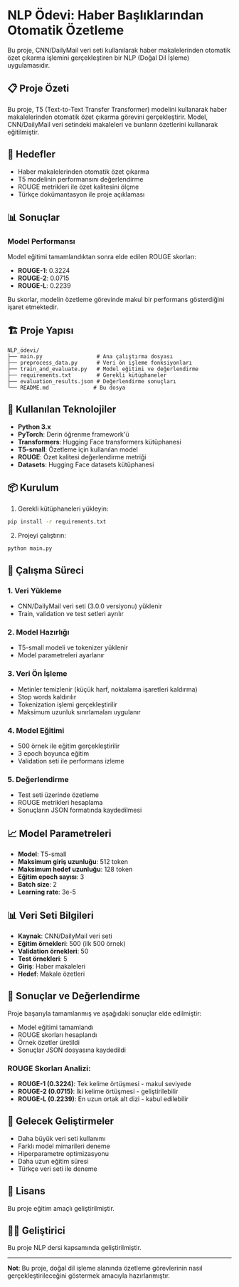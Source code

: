 # NLP Ödevi: Haber Başlıklarından Otomatik Özetleme

Bu proje, CNN/DailyMail veri seti kullanılarak haber makalelerinden otomatik özet çıkarma işlemini gerçekleştiren bir NLP (Doğal Dil İşleme) uygulamasıdır.

## 📋 Proje Özeti

Bu proje, T5 (Text-to-Text Transfer Transformer) modelini kullanarak haber makalelerinden otomatik özet çıkarma görevini gerçekleştirir. Model, CNN/DailyMail veri setindeki makaleleri ve bunların özetlerini kullanarak eğitilmiştir.

## 🎯 Hedefler

- Haber makalelerinden otomatik özet çıkarma
- T5 modelinin performansını değerlendirme
- ROUGE metrikleri ile özet kalitesini ölçme
- Türkçe dokümantasyon ile proje açıklaması

## 📊 Sonuçlar

### Model Performansı
Model eğitimi tamamlandıktan sonra elde edilen ROUGE skorları:

- **ROUGE-1**: 0.3224
- **ROUGE-2**: 0.0715  
- **ROUGE-L**: 0.2239

Bu skorlar, modelin özetleme görevinde makul bir performans gösterdiğini işaret etmektedir.

## 🏗️ Proje Yapısı

```
NLP_ödevi/
├── main.py                 # Ana çalıştırma dosyası
├── preprocess_data.py      # Veri ön işleme fonksiyonları
├── train_and_evaluate.py   # Model eğitimi ve değerlendirme
├── requirements.txt        # Gerekli kütüphaneler
├── evaluation_results.json # Değerlendirme sonuçları
└── README.md              # Bu dosya
```

## 🔧 Kullanılan Teknolojiler

- **Python 3.x**
- **PyTorch**: Derin öğrenme framework'ü
- **Transformers**: Hugging Face transformers kütüphanesi
- **T5-small**: Özetleme için kullanılan model
- **ROUGE**: Özet kalitesi değerlendirme metriği
- **Datasets**: Hugging Face datasets kütüphanesi

## 📦 Kurulum

1. Gerekli kütüphaneleri yükleyin:
```bash
pip install -r requirements.txt
```

2. Projeyi çalıştırın:
```bash
python main.py
```

## 🔄 Çalışma Süreci

### 1. Veri Yükleme
- CNN/DailyMail veri seti (3.0.0 versiyonu) yüklenir
- Train, validation ve test setleri ayrılır

### 2. Model Hazırlığı
- T5-small modeli ve tokenizer yüklenir
- Model parametreleri ayarlanır

### 3. Veri Ön İşleme
- Metinler temizlenir (küçük harf, noktalama işaretleri kaldırma)
- Stop words kaldırılır
- Tokenization işlemi gerçekleştirilir
- Maksimum uzunluk sınırlamaları uygulanır

### 4. Model Eğitimi
- 500 örnek ile eğitim gerçekleştirilir
- 3 epoch boyunca eğitim
- Validation seti ile performans izleme

### 5. Değerlendirme
- Test seti üzerinde özetleme
- ROUGE metrikleri hesaplama
- Sonuçların JSON formatında kaydedilmesi

## 📈 Model Parametreleri

- **Model**: T5-small
- **Maksimum giriş uzunluğu**: 512 token
- **Maksimum hedef uzunluğu**: 128 token
- **Eğitim epoch sayısı**: 3
- **Batch size**: 2
- **Learning rate**: 3e-5

## 📊 Veri Seti Bilgileri

- **Kaynak**: CNN/DailyMail veri seti
- **Eğitim örnekleri**: 500 (ilk 500 örnek)
- **Validation örnekleri**: 50
- **Test örnekleri**: 5
- **Giriş**: Haber makaleleri
- **Hedef**: Makale özetleri

## 🎯 Sonuçlar ve Değerlendirme

Proje başarıyla tamamlanmış ve aşağıdaki sonuçlar elde edilmiştir:

- Model eğitimi tamamlandı
- ROUGE skorları hesaplandı
- Örnek özetler üretildi
- Sonuçlar JSON dosyasına kaydedildi

### ROUGE Skorları Analizi:
- **ROUGE-1 (0.3224)**: Tek kelime örtüşmesi - makul seviyede
- **ROUGE-2 (0.0715)**: İki kelime örtüşmesi - geliştirilebilir
- **ROUGE-L (0.2239)**: En uzun ortak alt dizi - kabul edilebilir

## 🔮 Gelecek Geliştirmeler

- Daha büyük veri seti kullanımı
- Farklı model mimarileri deneme
- Hiperparametre optimizasyonu
- Daha uzun eğitim süresi
- Türkçe veri seti ile deneme

## 📝 Lisans

Bu proje eğitim amaçlı geliştirilmiştir.

## 👨‍💻 Geliştirici

Bu proje NLP dersi kapsamında geliştirilmiştir.

---

**Not**: Bu proje, doğal dil işleme alanında özetleme görevlerinin nasıl gerçekleştirileceğini göstermek amacıyla hazırlanmıştır. 

